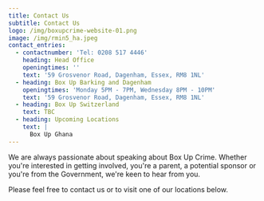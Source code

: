 ```yaml
---
title: Contact Us
subtitle: Contact Us
logo: /img/boxupcrime-website-01.png
image: /img/rmin5_ha.jpeg
contact_entries:
  - contactnumber: 'Tel: 0208 517 4446'
    heading: Head Office
    openingtimes: ''
    text: '59 Grosvenor Road, Dagenham, Essex, RM8 1NL'
  - heading: Box Up Barking and Dagenham
    openingtimes: 'Monday 5PM - 7PM, Wednesday 8PM - 10PM'
    text: '59 Grosvenor Road, Dagenham, Essex, RM8 1NL'
  - heading: Box Up Switzerland
    text: TBC
  - heading: Upcoming Locations
    text: |
      Box Up Ghana
---
```

We are always passionate about speaking about Box Up Crime. Whether you're interested in getting involved, you're a parent, a potential sponsor or you're from the Government, we're keen to hear from you. 

Please feel free to contact us or to visit one of our locations below.
